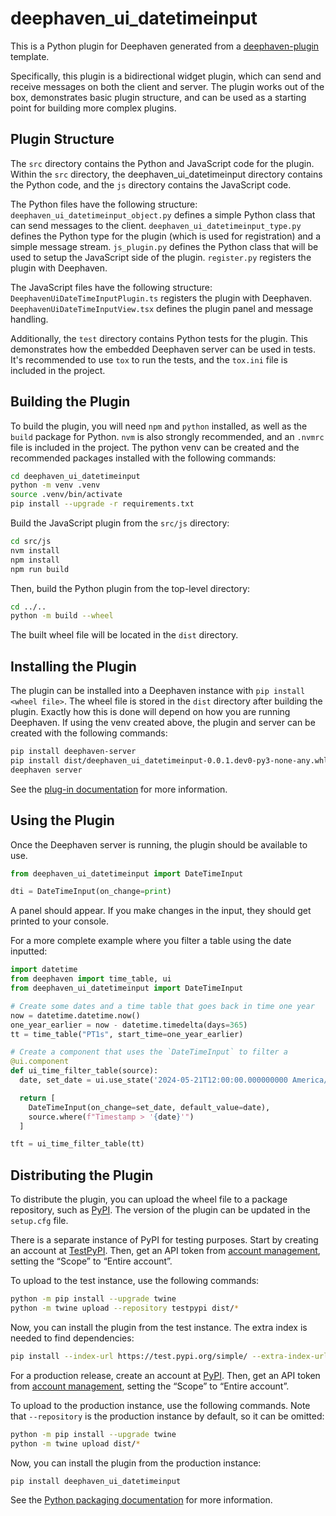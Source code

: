 # deephaven_ui_datetimeinput

This is a Python plugin for Deephaven generated from a [deephaven-plugin](https://github.com/deephaven/deephaven-plugins) template.

Specifically, this plugin is a bidirectional widget plugin, which can send and receive messages on both the client and server.
The plugin works out of the box, demonstrates basic plugin structure, and can be used as a starting point for building more complex plugins.

## Plugin Structure

The `src` directory contains the Python and JavaScript code for the plugin.
Within the `src` directory, the deephaven_ui_datetimeinput directory contains the Python code, and the `js` directory contains the JavaScript code.

The Python files have the following structure:
`deephaven_ui_datetimeinput_object.py` defines a simple Python class that can send messages to the client.
`deephaven_ui_datetimeinput_type.py` defines the Python type for the plugin (which is used for registration) and a simple message stream.
`js_plugin.py` defines the Python class that will be used to setup the JavaScript side of the plugin.
`register.py` registers the plugin with Deephaven.

The JavaScript files have the following structure:
`DeephavenUiDateTimeInputPlugin.ts` registers the plugin with Deephaven.
`DeephavenUiDateTimeInputView.tsx` defines the plugin panel and message handling.

Additionally, the `test` directory contains Python tests for the plugin. This demonstrates how the embedded Deephaven server can be used in tests.
It's recommended to use `tox` to run the tests, and the `tox.ini` file is included in the project.

## Building the Plugin

To build the plugin, you will need `npm` and `python` installed, as well as the `build` package for Python.
`nvm` is also strongly recommended, and an `.nvmrc` file is included in the project.
The python venv can be created and the recommended packages installed with the following commands:

```sh
cd deephaven_ui_datetimeinput
python -m venv .venv
source .venv/bin/activate
pip install --upgrade -r requirements.txt
```

Build the JavaScript plugin from the `src/js` directory:

```sh
cd src/js
nvm install
npm install
npm run build
```

Then, build the Python plugin from the top-level directory:

```sh
cd ../..
python -m build --wheel
```

The built wheel file will be located in the `dist` directory.

## Installing the Plugin

The plugin can be installed into a Deephaven instance with `pip install <wheel file>`.
The wheel file is stored in the `dist` directory after building the plugin.
Exactly how this is done will depend on how you are running Deephaven.
If using the venv created above, the plugin and server can be created with the following commands:

```sh
pip install deephaven-server
pip install dist/deephaven_ui_datetimeinput-0.0.1.dev0-py3-none-any.whl --force-reinstall
deephaven server
```

See the [plug-in documentation](https://deephaven.io/core/docs/how-to-guides/use-plugins/) for more information.

## Using the Plugin

Once the Deephaven server is running, the plugin should be available to use.

```python
from deephaven_ui_datetimeinput import DateTimeInput

dti = DateTimeInput(on_change=print)
```

A panel should appear. If you make changes in the input, they should get printed to your console.

For a more complete example where you filter a table using the date inputted:

```python
import datetime
from deephaven import time_table, ui
from deephaven_ui_datetimeinput import DateTimeInput

# Create some dates and a time table that goes back in time one year
now = datetime.datetime.now()
one_year_earlier = now - datetime.timedelta(days=365)
tt = time_table("PT1s", start_time=one_year_earlier)

# Create a component that uses the `DateTimeInput` to filter a
@ui.component
def ui_time_filter_table(source):
  date, set_date = ui.use_state('2024-05-21T12:00:00.000000000 America/Toronto')

  return [
    DateTimeInput(on_change=set_date, default_value=date),
    source.where(f"Timestamp > '{date}'")
  ]

tft = ui_time_filter_table(tt)
```

## Distributing the Plugin

To distribute the plugin, you can upload the wheel file to a package repository, such as [PyPI](https://pypi.org/).
The version of the plugin can be updated in the `setup.cfg` file.

There is a separate instance of PyPI for testing purposes.
Start by creating an account at [TestPyPI](https://test.pypi.org/account/register/).
Then, get an API token from [account management](https://test.pypi.org/manage/account/#api-tokens), setting the “Scope” to “Entire account”.

To upload to the test instance, use the following commands:

```sh
python -m pip install --upgrade twine
python -m twine upload --repository testpypi dist/*
```

Now, you can install the plugin from the test instance. The extra index is needed to find dependencies:

```sh
pip install --index-url https://test.pypi.org/simple/ --extra-index-url https://pypi.org/simple/ deephaven_ui_datetimeinput
```

For a production release, create an account at [PyPI](https://pypi.org/account/register/).
Then, get an API token from [account management](https://pypi.org/manage/account/#api-tokens), setting the “Scope” to “Entire account”.

To upload to the production instance, use the following commands.
Note that `--repository` is the production instance by default, so it can be omitted:

```sh
python -m pip install --upgrade twine
python -m twine upload dist/*
```

Now, you can install the plugin from the production instance:

```sh
pip install deephaven_ui_datetimeinput
```

See the [Python packaging documentation](https://packaging.python.org/en/latest/tutorials/packaging-projects/#uploading-the-distribution-archives) for more information.
